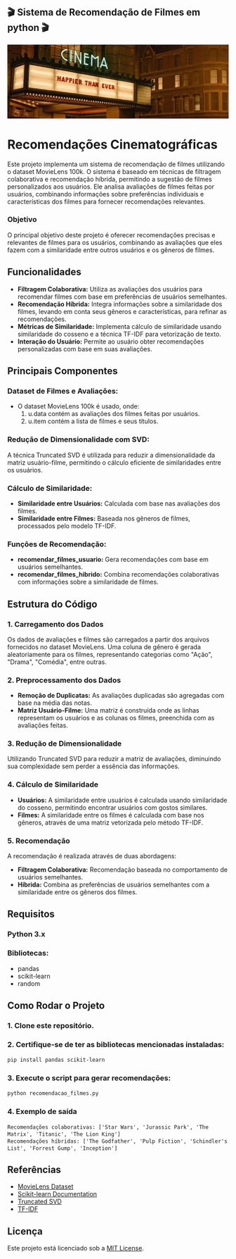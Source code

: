 ## 🎬 Sistema de Recomendação de Filmes em python 🎬 
![Banner](imgs/banner.jpeg)

# Recomendações Cinematográficas
Este projeto implementa um sistema de recomendação de filmes utilizando o dataset MovieLens 100k. O sistema é baseado em técnicas de filtragem colaborativa e recomendação híbrida, permitindo a sugestão de filmes personalizados aos usuários. Ele analisa avaliações de filmes feitas por usuários, combinando informações sobre preferências individuais e características dos filmes para fornecer recomendações relevantes.

### Objetivo
O principal objetivo deste projeto é oferecer recomendações precisas e relevantes de filmes para os usuários, combinando as avaliações que eles fazem com a similaridade entre outros usuários e os gêneros de filmes.

## Funcionalidades
- **Filtragem Colaborativa:** Utiliza as avaliações dos usuários para recomendar filmes com base em preferências de usuários semelhantes.
- **Recomendação Híbrida:** Integra informações sobre a similaridade dos filmes, levando em conta seus gêneros e características, para refinar as recomendações.
- **Métricas de Similaridade:** Implementa cálculo de similaridade usando similaridade do cosseno e a técnica TF-IDF para vetorização de texto.
- **Interação do Usuário:** Permite ao usuário obter recomendações personalizadas com base em suas avaliações.

## Principais Componentes
### Dataset de Filmes e Avaliações:
- O dataset MovieLens 100k é usado, onde:
    1. u.data contém as avaliações dos filmes feitas por usuários.
    2. u.item contém a lista de filmes e seus títulos.

### Redução de Dimensionalidade com SVD:
A técnica Truncated SVD é utilizada para reduzir a dimensionalidade da matriz usuário-filme, permitindo o cálculo eficiente de similaridades entre os usuários.

### Cálculo de Similaridade:
- **Similaridade entre Usuários:** Calculada com base nas avaliações dos filmes.
- **Similaridade entre Filmes:** Baseada nos gêneros de filmes, processados pelo modelo TF-IDF.

### Funções de Recomendação:
- **recomendar_filmes_usuario:** Gera recomendações com base em usuários semelhantes.
- **recomendar_filmes_hibrido:** Combina recomendações colaborativas com informações sobre a similaridade de filmes.

## Estrutura do Código
### 1. Carregamento dos Dados
Os dados de avaliações e filmes são carregados a partir dos arquivos fornecidos no dataset MovieLens. Uma coluna de gênero é gerada aleatoriamente para os filmes, representando categorias como "Ação", "Drama", "Comédia", entre outras.

###  2. Preprocessamento dos Dados
- **Remoção de Duplicatas:** As avaliações duplicadas são agregadas com base na média das notas.
- **Matriz Usuário-Filme:** Uma matriz é construída onde as linhas representam os usuários e as colunas os filmes, preenchida com as avaliações feitas.

### 3. Redução de Dimensionalidade
Utilizando Truncated SVD para reduzir a matriz de avaliações, diminuindo sua complexidade sem perder a essência das informações.

###  4. Cálculo de Similaridade
- **Usuários:** A similaridade entre usuários é calculada usando similaridade do cosseno, permitindo encontrar usuários com gostos similares.
- **Filmes:** A similaridade entre os filmes é calculada com base nos gêneros, através de uma matriz vetorizada pelo método TF-IDF.

### 5. Recomendação
A recomendação é realizada através de duas abordagens:
- **Filtragem Colaborativa:** Recomendação baseada no comportamento de usuários semelhantes.
- **Híbrida:** Combina as preferências de usuários semelhantes com a similaridade entre os gêneros dos filmes.

## Requisitos
### Python 3.x
### Bibliotecas:
- pandas
- scikit-learn
- random

## Como Rodar o Projeto
### 1. Clone este repositório.

### 2. Certifique-se de ter as bibliotecas mencionadas instaladas:
```bash
pip install pandas scikit-learn
```

### 3. Execute o script para gerar recomendações:
```bash
python recomendacao_filmes.py
```

### 4. Exemplo de saída
```plaintext
Recomendações colaborativas: ['Star Wars', 'Jurassic Park', 'The Matrix', 'Titanic', 'The Lion King']
Recomendações híbridas: ['The Godfather', 'Pulp Fiction', 'Schindler's List', 'Forrest Gump', 'Inception']
```
## Referências
- [MovieLens Dataset](https://grouplens.org/datasets/movielens/)
- [Scikit-learn Documentation](https://scikit-learn.org/stable/)
- [Truncated SVD](https://scikit-learn.org/dev/modules/generated/sklearn.decomposition.TruncatedSVD.html)
- [TF-IDF](https://pt.wikipedia.org/wiki/Tf–idf)

## Licença
Este projeto está licenciado sob a [MIT License](LICENSE).
